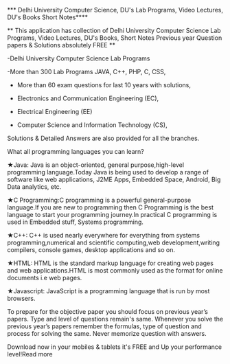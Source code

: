 *** Delhi University Computer Science, DU's Lab Programs, Video Lectures, DU's Books Short Notes****


** This application has collection of Delhi University Computer Science Lab Programs, Video Lectures, DU's Books, Short Notes Previous year Question papers & Solutions absolutely FREE **



-Delhi University Computer Science Lab Programs

-More than 300 Lab Programs JAVA, C++, PHP, C, CSS,

- More than 60 exam questions for last 10 years with solutions,

- Electronics and Communication Engineering (EC),

- Electrical Engineering (EE)

- Computer Science and Information Technology (CS),



Solutions & Detailed Answers are also provided for all the branches.


What all programming languages you can learn?


★Java: Java is an object-oriented, general purpose,high-level programming language.Today Java is being used to develop a range of software like web applications, J2ME Apps, Embedded Space, Android, Big Data analytics, etc.


★C Programming:C programming is a powerful general-purpose language.If you are new to programming then C Programming is the best language to start your programming journey.In practical C programming is used in Embedded stuff, Systems programming.


★C++: C++ is used nearly everywhere for everything from systems programming,numerical and scientific computing,web development,writing compilers, console games, desktop applications and so on.


★HTML: HTML is the standard markup language for creating web pages and web applications.HTML is most commonly used as the format for online documents i.e web pages.


★Javascript: JavaScript is a programming language that is run by most browsers.


To prepare for the objective paper you should focus on previous year’s papers. Type and level of questions remain's same. Whenever you solve the previous year’s papers remember the formulas, type of question and process for solving the same. Never memorize question with answers.


Download now in your mobiles & tablets it's FREE and Up your performance level!Read more
